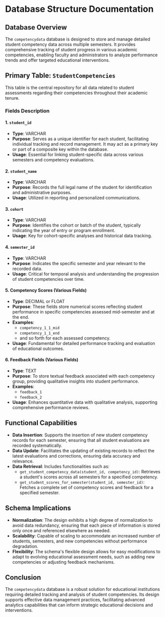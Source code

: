# Database Structure Documentation

## Database Overview
The `competencydata` database is designed to store and manage detailed student competency data across multiple semesters. It provides comprehensive tracking of student progress in various academic competencies, enabling faculty and administrators to analyze performance trends and offer targeted educational interventions.

## Primary Table: `StudentCompetencies`
This table is the central repository for all data related to student assessments regarding their competencies throughout their academic tenure.

### Fields Description

#### 1. `student_id`
- **Type**: VARCHAR
- **Purpose**: Serves as a unique identifier for each student, facilitating individual tracking and record management. It may act as a primary key or part of a composite key within the database.
- **Usage**: Essential for linking student-specific data across various semesters and competency evaluations.

#### 2. `student_name`
- **Type**: VARCHAR
- **Purpose**: Records the full legal name of the student for identification and administrative purposes.
- **Usage**: Utilized in reporting and personalized communications.

#### 3. `cohort`
- **Type**: VARCHAR
- **Purpose**: Identifies the cohort or batch of the student, typically indicating the year of entry or program enrollment.
- **Usage**: Key for cohort-specific analyses and historical data tracking.

#### 4. `semester_id`
- **Type**: VARCHAR
- **Purpose**: Indicates the specific semester and year relevant to the recorded data.
- **Usage**: Critical for temporal analysis and understanding the progression of student competencies over time.

#### 5. Competency Scores (Various Fields)
- **Type**: DECIMAL or FLOAT
- **Purpose**: These fields store numerical scores reflecting student performance in specific competencies assessed mid-semester and at the end.
- **Examples**:
  - `competency_1_1_mid`
  - `competency_1_1_end`
  - and so forth for each assessed competency.
- **Usage**: Fundamental for detailed performance tracking and evaluation of educational outcomes.

#### 6. Feedback Fields (Various Fields)
- **Type**: TEXT
- **Purpose**: To store textual feedback associated with each competency group, providing qualitative insights into student performance.
- **Examples**:
  - `feedback_1`
  - `feedback_2`
- **Usage**: Enhances quantitative data with qualitative analysis, supporting comprehensive performance reviews.

## Functional Capabilities
- **Data Insertion**: Supports the insertion of new student competency records for each semester, ensuring that all student evaluations are recorded systematically.
- **Data Update**: Facilitates the updating of existing records to reflect the latest evaluations and corrections, ensuring data accuracy and relevance.
- **Data Retrieval**: Includes functionalities such as:
  - `get_student_competency_data(student_id, competency_id)`: Retrieves a student's scores across all semesters for a specified competency.
  - `get_student_scores_for_semester(student_id, semester_id)`: Fetches a complete set of competency scores and feedback for a specified semester.

## Schema Implications
- **Normalization**: The design exhibits a high degree of normalization to avoid data redundancy, ensuring that each piece of information is stored only once and referenced elsewhere as needed.
- **Scalability**: Capable of scaling to accommodate an increased number of students, semesters, and new competencies without performance degradation.
- **Flexibility**: The schema's flexible design allows for easy modifications to adapt to evolving educational assessment needs, such as adding new competencies or adjusting feedback mechanisms.

## Conclusion
The `competencydata` database is a robust solution for educational institutions requiring detailed tracking and analysis of student competencies. Its design supports effective data management practices, facilitating advanced analytics capabilities that can inform strategic educational decisions and interventions.
